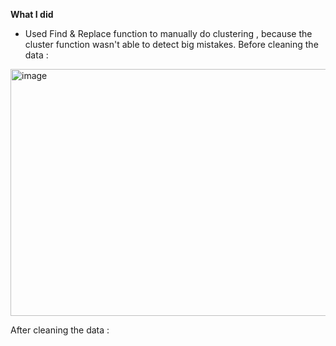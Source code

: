 **What I did** 
- Used Find & Replace function to manually do clustering , because the cluster function wasn't able to detect big mistakes.
Before cleaning the data :
<img width="721" height="395" alt="image" src="https://github.com/user-attachments/assets/0314f4ce-1f21-43de-8d21-1a75e76ffe9a" />

After cleaning the data :

